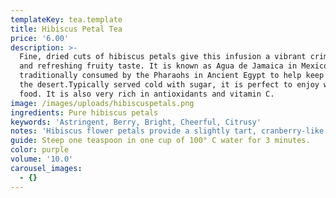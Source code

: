 ```yaml
---
templateKey: tea.template
title: Hibiscus Petal Tea
price: '6.00'
description: >-
  Fine, dried cuts of hibiscus petals give this infusion a vibrant crimson hue
  and refreshing fruity taste. It is known as Agua de Jamaica in Mexico and
  traditionally consumed by the Pharaohs in Ancient Egypt to help keep cool in
  the desert.Typically served cold with sugar, it is perfect to enjoy with spicy
  food. It is also very rich in antioxidants and vitamin C.
image: /images/uploads/hibiscuspetals.png
ingredients: Pure hibiscus petals
keywords: 'Astringent, Berry, Bright, Cheerful, Citrusy'
notes: 'Hibiscus flower petals provide a slightly tart, cranberry-like flavour.'
guide: Steep one teaspoon in one cup of 100° C water for 3 minutes.
color: purple
volume: '10.0'
carousel_images:
  - {}
---
```


